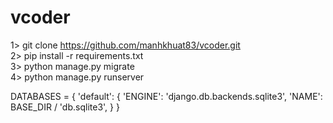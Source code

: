 # vcoder
1> git clone https://github.com/manhkhuat83/vcoder.git
<br>
2> pip install -r requirements.txt
<br>
3> python manage.py migrate
<br>
4> python manage.py runserver

DATABASES = {
    'default': {
        'ENGINE': 'django.db.backends.sqlite3',
        'NAME': BASE_DIR / 'db.sqlite3',
    }
}
